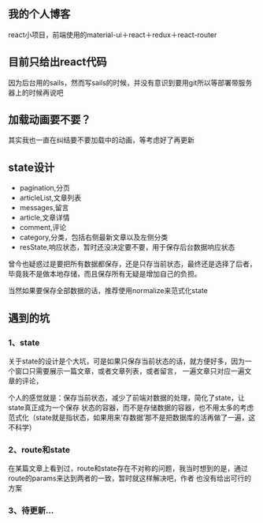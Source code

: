 ## 我的个人博客
react小项目，前端使用的material-ui＋react＋redux＋react-router
## 目前只给出react代码
因为后台用的sails，然而写sails的时候，并没有意识到要用git所以等部署带服务器上的时候再说吧
## 加载动画要不要？
其实我也一直在纠结要不要加载中的动画，等考虑好了再更新
## state设计
* pagination,分页
* articleList,文章列表
* messages,留言
* article,文章详情
* comment,评论
* category,分类，包括右侧最新文章以及左侧分类
* resState,响应状态，暂时还没决定要不要，用于保存后台数据响应状态

曾今也疑惑过是要把所有数据都保存，还是只存当前状态，最终还是选择了后者，毕竟我不是做本地存储，而且保存所有无疑是增加自己的负担。

当然如果要保存全部数据的话，推荐使用normalize来范式化state

## 遇到的坑

### 1、state
关于state的设计是个大坑，可是如果只保存当前状态的话，就方便好多，因为一个窗口只需要展示一篇文章，或者文章列表，或者留言，
一遍文章只对应一遍文章的评论，

个人的感觉就是：保存当前状态，减少了前端对数据的处理，简化了state，让state真正成为一个保存
状态的容器，而不是存储数据的容器，也不用太多的考虑范式化（state就是指状态，如果用来‘存数据’那不是把数据库的活再做了一遍，这
不科学）

### 2、route和state
在某篇文章上看到过，route和state存在不对称的问题，我当时想到的是，通过route的params来达到两者的一致，暂时就这样解决吧，作者
也没有给出可行的方案

### 3、待更新...